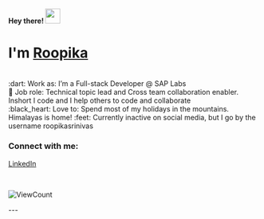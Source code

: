 <!-- 👋 Hi, I’m @roopikasrinivas
👀 I’m interested in coding and hiking
<h4> Hey there! 👋 </h4>  -->

<h4> Hey there! <img src="https://raw.githubusercontent.com/roopikasrinivas/roopikasrinivas/main/gifs/wave.gif" width="30px"> </h4>

# I'm [Roopika](https://www.linkedin.com/in/roopikasrinivas/)
<br>
:dart: Work as: I’m a Full-stack Developer @ SAP Labs
<br>
👀 Job role: Technical topic lead and Cross team collaboration enabler. Inshort I code and I help others to code and collaborate
<br>
:black_heart: Love to: Spend most of my holidays in the mountains. Himalayas is home!
:feet: Currently inactive on social media, but I go by the username roopikasrinivas

<!-- ![Roopika's Github Stats](https://github-readme-stats.vercel.app/api?username=roopikasrinivas)-->
### Connect with me:

[LinkedIn](https://www.linkedin.com/in/roopikasrinivas/)

<br />

<div justifyContent="space-between">
 
<!-- [![forthebadge](https://forthebadge.com/images/badges/built-with-love.svg)](https://github.com/roopikasrinivas/)-->
 
![ViewCount](https://views.whatilearened.today/views/github/roopikasrinivas/roopikasrinivas.svg)
 
</div>
 ---
